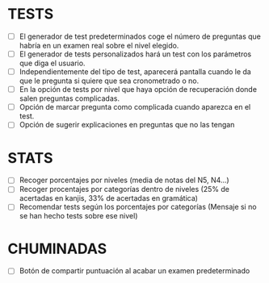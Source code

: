 # TESTS
- [ ] El generador de test predeterminados coge el número de preguntas que habría en un examen real sobre el nivel elegido.
- [ ] El generador de tests personalizados hará un test con los parámetros que diga el usuario.
- [ ] Independientemente del tipo de test, aparecerá pantalla cuando le da que le pregunta si quiere que sea cronometrado o no.
- [ ] En la opción de tests por nivel que haya opción de recuperación donde salen preguntas complicadas.
- [ ] Opción de marcar pregunta como complicada cuando aparezca en el test.
- [ ] Opción de sugerir explicaciones en preguntas que no las tengan

# STATS
- [ ] Recoger porcentajes por niveles (media de notas del N5, N4...)
- [ ] Recoger procentajes por categorías dentro de niveles (25% de acertadas en kanjis, 33% de acertadas en gramática)
- [ ] Recomendar tests según los porcentajes por categorías (Mensaje si no se han hecho tests sobre ese nivel)

# CHUMINADAS
- [ ] Botón de compartir puntuación al acabar un examen predeterminado
